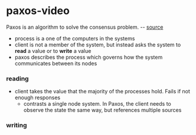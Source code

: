 # paxos-video
Paxos is an algorithm to solve the consensus problem. -- [source](http://harry.me/blog/2014/12/27/neat-algorithms-paxos/)
- process is a one of the computers in the systems
- client is not a member of the system, but instead asks the system to **read** a value or to **write** a value
- paxos describes the process which governs how the system communicates between its nodes

### reading
- client takes the value that the majority of the processes hold. Fails if not enough responses
  - contrasts a single node system. In Paxos, the client needs to observe the state the same way, but references multiple sources

### writing
